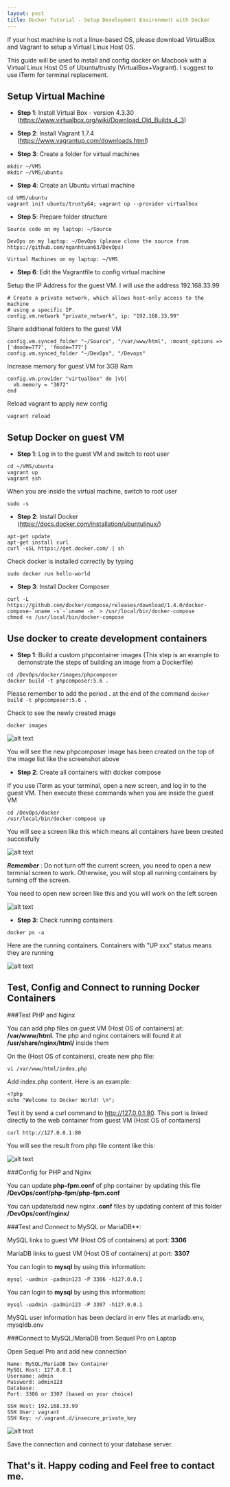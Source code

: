 ```yaml
---
layout: post
title: Docker Tutorial - Setup Development Environment with Docker
---
```


If your host machine is not a linux-based OS, please download VirtualBox and Vagrant to setup a Virtual Linux Host OS.

This guide will be used to install and config docker on Macbook with a Virtual Linux Host OS of Ubuntu/trusty (VirtualBox+Vagrant). I suggest to use iTerm for terminal replacement.

## Setup Virtual Machine

+ **Step 1**: Install Virtual Box - version 4.3.30 (https://www.virtualbox.org/wiki/Download_Old_Builds_4_3)

+ **Step 2**: Install Vagrant 1.7.4 (https://www.vagrantup.com/downloads.html)

+ **Step 3**: Create a folder for virtual machines
```
mkdir ~/VMS
mkdir ~/VMS/ubuntu
```
+ **Step 4**: Create an Ubuntu virtual machine

```
cd VMS/ubuntu
vagrant init ubuntu/trusty64; vagrant up --provider virtualbox
```

+ **Step 5**: Prepare folder structure
```
Source code on my laptop: ~/Source

DevOps on my laptop: ~/DevOps (please clone the source from https://github.com/nganhtuan63/DevOps)

Virtual Machines on my laptop: ~/VMS
```

+ **Step 6**: Edit the Vagrantfile to config virtual machine

Setup the IP Address for the guest VM. I will use the address 192.168.33.99

```
# Create a private network, which allows host-only access to the machine
# using a specific IP.
config.vm.network "private_network", ip: "192.168.33.99"
```

Share additional folders to the guest VM

```
config.vm.synced_folder "~/Source", "/var/www/html", :mount_options => ['dmode=777', 'fmode=777']
config.vm.synced_folder "~/DevOps", "/Devops"
```

Increase memory for guest VM for 3GB Ram

```
config.vm.provider "virtualbox" do |vb|
  vb.memory = "3072"
end
```
Reload vagrant to apply new config

```
vagrant reload
```

## Setup Docker on guest VM

+ **Step 1**: Log in to the guest VM and switch to root user

```
cd ~/VMS/ubuntu
vagrant up
vagrant ssh
```

When you are inside the virtual machine, switch to root user

```
sudo -s
```

+ **Step 2**: Install Docker
(https://docs.docker.com/installation/ubuntulinux/)

```
apt-get update
apt-get install curl
curl -sSL https://get.docker.com/ | sh
```

Check docker is installed correctly by typing

```
sudo docker run hello-world
```

+ **Step 3**: Install Docker Composer

```
curl -L https://github.com/docker/compose/releases/download/1.4.0/docker-compose-`uname -s`-`uname -m` > /usr/local/bin/docker-compose
chmod +x /usr/local/bin/docker-compose
```

## Use docker to create development containers

+ **Step 1**: Build a custom phpcontainer images
(This step is an example to demonstrate the steps of building an image from a Dockerfile)

```
cd /DevOps/docker/images/phpcomposer
docker build -t phpcomposer:5.6 .
```

Please remember to add the period  **.** at the end of the command ```docker build -t phpcomposer:5.6 .```

Check to see the newly created image

```
docker images
```

![alt text](http://i.imgur.com/BMRIi4O.png "Docker Images")

You will see the new phpcomposer image has been created on the top of the image list like the screenshot above

+ **Step 2**: Create all containers with docker compose

If you use iTerm as your terminal, open a new screen, and log in to the guest VM. Then execute these commands when you are inside the guest VM

```
cd /DevOps/docker
/usr/local/bin/docker-compose up
```

You will see a screen like this which means all containers have been created succesfully

![alt text](http://i.imgur.com/36Q33dA.png "Docker Containers")

***Remember*** : Do not turn off the current screen, you need to open a new termnial screen to work. Otherwise, you will stop all running containers by turning off the screen.

You need to open new screen like this and you will work on the left screen

![alt text](http://i.imgur.com/Jfyw0tg.png "Terminal Screens")

+ **Step 3**: Check running containers

```
docker ps -a
```

Here are the running containers. Containers with "UP xxx" status means they are running

![alt text](http://i.imgur.com/H5xqLZP.png "Running Containers")

## Test, Config and Connect to running Docker Containers

###Test PHP and Nginx

You can add php files on guest VM (Host OS of containers) at: **/var/www/html**. The php and nginx containers will found it at **/usr/share/nginx/html/** inside them

On the (Host OS of containers), create new php file:

```
vi /var/www/html/index.php 
```

Add index.php content. Here is an example:

```
<?php
echo "Welcome to Docker World! \n";
```

Test it by send a curl command to http://127.0.0.1:80. This port is linked directly to the web container from guest VM (Host OS of containers)

```
curl http://127.0.0.1:80
```

You will see the result from php file content like this:

![alt text](http://i.imgur.com/Whg5iQB.png "PHP Content Files")

###Config for PHP and Nginx 

You can update **php-fpm.conf** of php container by updating this file **/DevOps/conf/php-fpm/php-fpm.conf**

You can update/add new nginx **.conf** files by updating content of this folder **/DevOps/conf/nginx/**

###Test and Connect to MySQL or MariaDB**:

MySQL links to guest VM (Host OS of containers) at port: **3306**

MariaDB links to guest VM (Host OS of containers) at port: **3307**

You can login to **mysql** by using this information: 

```
mysql -uadmin -padmin123 -P 3306 -h127.0.0.1 
```

You can login to **mysql** by using this information: 

```
mysql -uadmin -padmin123 -P 3307 -h127.0.0.1 
```

MySQL user information has been declard in env files at mariadb.env, mysqldb.env

###Connect to MySQL/MariaDB from Sequel Pro on Laptop

Open Sequel Pro and add new connection

```
Name: MySQL/MariaDB Dev Container
MySQL Host: 127.0.0.1
Username: admin
Password: admin123
Database:
Port: 3306 or 3307 (based on your choice)

SSH Host: 192.168.33.99
SSH User: vagrant
SSH Key: ~/.vagrant.d/insecure_private_key
```

![alt text](http://i.imgur.com/zkgajDA.png "Connect to Database Server by Sequel Pro") 


Save the connection and connect to your database server.

## That's it. Happy coding and Feel free to contact me. 
